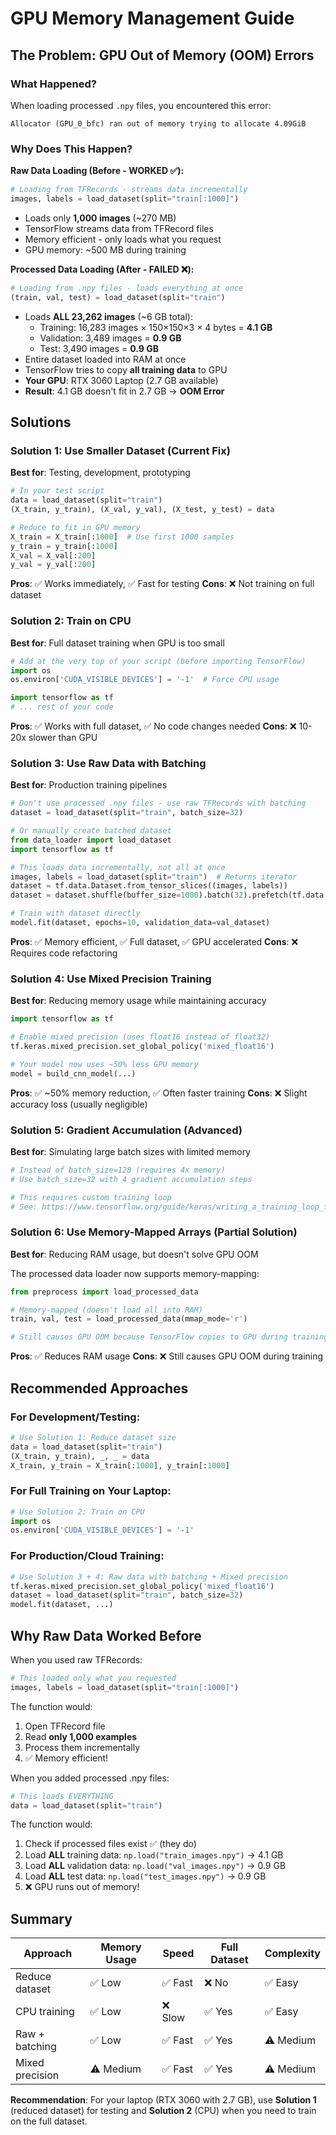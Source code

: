 # GPU Memory Management Guide

## The Problem: GPU Out of Memory (OOM) Errors

### What Happened?

When loading processed `.npy` files, you encountered this error:

```
Allocator (GPU_0_bfc) ran out of memory trying to allocate 4.09GiB
```

### Why Does This Happen?

**Raw Data Loading (Before - WORKED ✅):**

```python
# Loading from TFRecords - streams data incrementally
images, labels = load_dataset(split="train[:1000]")
```

- Loads only **1,000 images** (~270 MB)
- TensorFlow streams data from TFRecord files
- Memory efficient - only loads what you request
- GPU memory: ~500 MB during training

**Processed Data Loading (After - FAILED ❌):**

```python
# Loading from .npy files - loads everything at once
(train, val, test) = load_dataset(split="train")
```

- Loads **ALL 23,262 images** (~6 GB total):
  - Training: 16,283 images × 150×150×3 × 4 bytes = **4.1 GB**
  - Validation: 3,489 images = **0.9 GB**
  - Test: 3,490 images = **0.9 GB**
- Entire dataset loaded into RAM at once
- TensorFlow tries to copy **all training data** to GPU
- **Your GPU**: RTX 3060 Laptop (2.7 GB available)
- **Result**: 4.1 GB doesn't fit in 2.7 GB → **OOM Error**

## Solutions

### Solution 1: Use Smaller Dataset (Current Fix)

**Best for**: Testing, development, prototyping

```python
# In your test script
data = load_dataset(split="train")
(X_train, y_train), (X_val, y_val), (X_test, y_test) = data

# Reduce to fit in GPU memory
X_train = X_train[:1000]  # Use first 1000 samples
y_train = y_train[:1000]
X_val = X_val[:200]
y_val = y_val[:200]
```

**Pros**: ✅ Works immediately, ✅ Fast for testing
**Cons**: ❌ Not training on full dataset

### Solution 2: Train on CPU

**Best for**: Full dataset training when GPU is too small

```python
# Add at the very top of your script (before importing TensorFlow)
import os
os.environ['CUDA_VISIBLE_DEVICES'] = '-1'  # Force CPU usage

import tensorflow as tf
# ... rest of your code
```

**Pros**: ✅ Works with full dataset, ✅ No code changes needed
**Cons**: ❌ 10-20x slower than GPU

### Solution 3: Use Raw Data with Batching

**Best for**: Production training pipelines

```python
# Don't use processed .npy files - use raw TFRecords with batching
dataset = load_dataset(split="train", batch_size=32)

# Or manually create batched dataset
from data_loader import load_dataset
import tensorflow as tf

# This loads data incrementally, not all at once
images, labels = load_dataset(split="train")  # Returns iterator
dataset = tf.data.Dataset.from_tensor_slices((images, labels))
dataset = dataset.shuffle(buffer_size=1000).batch(32).prefetch(tf.data.AUTOTUNE)

# Train with dataset directly
model.fit(dataset, epochs=10, validation_data=val_dataset)
```

**Pros**: ✅ Memory efficient, ✅ Full dataset, ✅ GPU accelerated
**Cons**: ❌ Requires code refactoring

### Solution 4: Use Mixed Precision Training

**Best for**: Reducing memory usage while maintaining accuracy

```python
import tensorflow as tf

# Enable mixed precision (uses float16 instead of float32)
tf.keras.mixed_precision.set_global_policy('mixed_float16')

# Your model now uses ~50% less GPU memory
model = build_cnn_model(...)
```

**Pros**: ✅ ~50% memory reduction, ✅ Often faster training
**Cons**: ❌ Slight accuracy loss (usually negligible)

### Solution 5: Gradient Accumulation (Advanced)

**Best for**: Simulating large batch sizes with limited memory

```python
# Instead of batch_size=128 (requires 4x memory)
# Use batch_size=32 with 4 gradient accumulation steps

# This requires custom training loop
# See: https://www.tensorflow.org/guide/keras/writing_a_training_loop_from_scratch
```

### Solution 6: Use Memory-Mapped Arrays (Partial Solution)

**Best for**: Reducing RAM usage, but doesn't solve GPU OOM

The processed data loader now supports memory-mapping:

```python
from preprocess import load_processed_data

# Memory-mapped (doesn't load all into RAM)
train, val, test = load_processed_data(mmap_mode='r')

# Still causes GPU OOM because TensorFlow copies to GPU during training
```

**Pros**: ✅ Reduces RAM usage
**Cons**: ❌ Still causes GPU OOM during training

## Recommended Approaches

### For Development/Testing:

```python
# Use Solution 1: Reduce dataset size
data = load_dataset(split="train")
(X_train, y_train), _, _ = data
X_train, y_train = X_train[:1000], y_train[:1000]
```

### For Full Training on Your Laptop:

```python
# Use Solution 2: Train on CPU
import os
os.environ['CUDA_VISIBLE_DEVICES'] = '-1'
```

### For Production/Cloud Training:

```python
# Use Solution 3 + 4: Raw data with batching + Mixed precision
tf.keras.mixed_precision.set_global_policy('mixed_float16')
dataset = load_dataset(split="train", batch_size=32)
model.fit(dataset, ...)
```

## Why Raw Data Worked Before

When you used raw TFRecords:

```python
# This loaded only what you requested
images, labels = load_dataset(split="train[:1000]")
```

The function would:

1. Open TFRecord file
2. Read **only 1,000 examples**
3. Process them incrementally
4. ✅ Memory efficient!

When you added processed .npy files:

```python
# This loads EVERYTHING
data = load_dataset(split="train")
```

The function would:

1. Check if processed files exist ✅ (they do)
2. Load **ALL** training data: `np.load("train_images.npy")` → 4.1 GB
3. Load **ALL** validation data: `np.load("val_images.npy")` → 0.9 GB
4. Load **ALL** test data: `np.load("test_images.npy")` → 0.9 GB
5. ❌ GPU runs out of memory!

## Summary

| Approach        | Memory Usage | Speed   | Full Dataset | Complexity |
| --------------- | ------------ | ------- | ------------ | ---------- |
| Reduce dataset  | ✅ Low       | ✅ Fast | ❌ No        | ✅ Easy    |
| CPU training    | ✅ Low       | ❌ Slow | ✅ Yes       | ✅ Easy    |
| Raw + batching  | ✅ Low       | ✅ Fast | ✅ Yes       | ⚠️ Medium  |
| Mixed precision | ⚠️ Medium    | ✅ Fast | ✅ Yes       | ⚠️ Medium  |

**Recommendation**: For your laptop (RTX 3060 with 2.7 GB), use **Solution 1** (reduced dataset) for testing and **Solution 2** (CPU) when you need to train on the full dataset.
